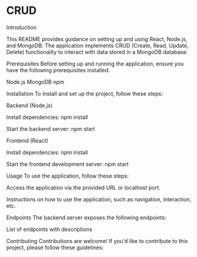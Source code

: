 # CRUD

Introduction


This README provides guidance on setting up and using React, Node.js, and MongoDB. The application implements CRUD (Create, Read, Update, Delete) functionality to interact with data stored in a MongoDB database.

Prerequisites
Before setting up and running the application, ensure you have the following prerequisites installed:

Node.js
MongoDB
npm 

Installation
To install and set up the project, follow these steps:

Backend (Node.js)

Install dependencies:
npm install


Start the backend server:
npm start

Frontend (React)

Install dependencies:
npm install


Start the frontend development server:
npm start

Usage
To use the application, follow these steps:

Access the application via the provided URL or localhost port.

Instructions on how to use the application, such as navigation, interaction, etc.

Endpoints
The backend server exposes the following endpoints:

List of endpoints with descriptions

Contributing
Contributions are welcome! If you'd like to contribute to this project, please follow these guidelines:

